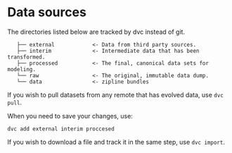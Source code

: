 # Data sources
The directories listed below are tracked by dvc instead of git.


```
   ├── external            <- Data from third party sources.
   ├── interim             <- Intermediate data that has been transformed.
   ├── processed           <- The final, canonical data sets for modeling.
   └── raw                 <- The original, immutable data dump.
   └── data                <- zipline bundles
```

If you wish to pull datasets from any remote that has evolved data, use ```dvc pull```.

When you need to save your changes, use:
```
dvc add external interim proccesed
```

If you wish to download a file and track it in the same step, use ```dvc import```.

